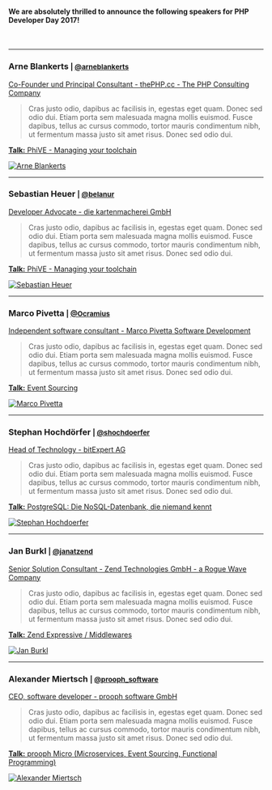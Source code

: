 #### We are absolutely thrilled to announce the following speakers for PHP Developer Day 2017!
 
&nbsp;

<hr class="blockspace">

<div class="speaker">
	<div class="row">
		<div class="col-xs-12 col-sm-6 col-md-8">
			<h3>
				<a name="arne-blankerts"></a>
				Arne Blankerts
				<small>
					|
					<a href="https://twitter.com/arneblankerts" target="_blank">
						<i class="fa fa-twitter"></i> <span class="text-twitter">@arneblankerts</span>
					</a>
				</small>
			</h3>
			<p>
				<a href="https://thephp.cc" target="blank" title="The PHP Consulting Company">
					<i class="fa fa-industry text-muted"></i>
					Co-Founder und Principal Consultant - thePHP.cc - The PHP Consulting Company
				</a>
			</p>
			<blockquote>
				Cras justo odio, dapibus ac facilisis in, egestas eget quam. Donec sed odio dui. Etiam porta sem malesuada magna mollis euismod. 
				Fusce dapibus, tellus ac cursus commodo, tortor mauris condimentum nibh, ut fermentum massa justo sit amet risus. Donec sed odio dui.
			</blockquote>
			<p>
				<a href="@baseUrl@/phpdd17/schedule.html#phive" class="text-uppercase"><b>Talk:</b> PhiVE - Managing your toolchain</a>
			</p>
		</div>
		<div class="col-xs-12 col-sm-6 col-md-4">
			<a href="@baseUrl@/images/speakers/Arne_Blankerts.jpg" target="_blank" title="Arne Blankerts">
				<img src="@baseUrl@/images/speakers/Arne_Blankerts.jpg" alt="Arne Blankerts" class="img-responsive img-rounded">
			</a>
		</div>
	</div>
</div>

<hr class="blockspace">

<div class="speaker">
	<div class="row">
		<div class="col-xs-12 col-sm-6 col-md-8">
			<h3>
				<a name="sebastian-heuer"></a>
				Sebastian Heuer
				<small>
					|
					<a href="https://twitter.com/belanur" target="_blank">
						<i class="fa fa-twitter"></i> <span class="text-twitter">@belanur</span>
					</a>
				</small>
			</h3>
			<p>
				<a href="https://tech.kartenmacherei.de" target="blank" title="The PHP Consulting Company">
					<i class="fa fa-industry text-muted"></i>
					Developer Advocate - die kartenmacherei GmbH
				</a>
			</p>
			<blockquote>
				Cras justo odio, dapibus ac facilisis in, egestas eget quam. Donec sed odio dui. Etiam porta sem malesuada magna mollis euismod. 
				Fusce dapibus, tellus ac cursus commodo, tortor mauris condimentum nibh, ut fermentum massa justo sit amet risus. Donec sed odio dui.
			</blockquote>
			<p>
				<a href="@baseUrl@/phpdd17/schedule.html#phive" class="text-uppercase"><b>Talk:</b> PhiVE - Managing your toolchain</a>
			</p>
		</div>
		<div class="col-xs-12 col-sm-6 col-md-4">
			<a href="@baseUrl@/images/speakers/Sebastian_Heuer.jpg" target="_blank" title="Sebastian Heuer">
				<img src="@baseUrl@/images/speakers/Sebastian_Heuer.jpg" alt="Sebastian Heuer" class="img-responsive img-rounded">
			</a>
		</div>
	</div>
</div>

<hr class="blockspace">

<div class="speaker">
	<div class="row">
		<div class="col-xs-12 col-sm-6 col-md-8">
			<h3>
				<a name="marco-pivetta"></a>
				Marco Pivetta
				<small>
					|
					<a href="https://twitter.com/Ocramius" target="_blank">
						<i class="fa fa-twitter"></i> <span class="text-twitter">@Ocramius</span>
					</a>
				</small>
			</h3>
			<p>
				<a href="https://marco-pivetta.com" target="blank" title="Marco Pivetta Software Development">
					<i class="fa fa-industry text-muted"></i>
					Independent software consultant - Marco Pivetta Software Development
				</a>
			</p>
			<blockquote>
				Cras justo odio, dapibus ac facilisis in, egestas eget quam. Donec sed odio dui. Etiam porta sem malesuada magna mollis euismod. 
				Fusce dapibus, tellus ac cursus commodo, tortor mauris condimentum nibh, ut fermentum massa justo sit amet risus. Donec sed odio dui.
			</blockquote>
			<p>
				<a href="@baseUrl@/phpdd17/schedule.html#" class="text-uppercase"><b>Talk:</b> Event Sourcing</a>
			</p>
		</div>
		<div class="col-xs-12 col-sm-6 col-md-4">
			<a href="@baseUrl@/images/speakers/Marco_Pivetta.jpg" target="_blank" title="Marco Pivetta">
				<img src="@baseUrl@/images/speakers/Marco_Pivetta.jpg" alt="Marco Pivetta" class="img-responsive img-rounded">
			</a>
		</div>
	</div>
</div>

<hr class="blockspace">

<div class="speaker">
	<div class="row">
		<div class="col-xs-12 col-sm-6 col-md-8">
			<h3>
				<a name="stephan-hochdoerfer"></a>
				Stephan Hochdörfer
				<small>
					|
					<a href="https://twitter.com/shochdoerfer" target="_blank">
						<i class="fa fa-twitter"></i> <span class="text-twitter">@shochdoerfer</span>
					</a>
				</small>
			</h3>
			<p>
				<a href="https://www.bitexpert.de" target="blank" title="bitExpert AG">
					<i class="fa fa-industry text-muted"></i>
					Head of Technology - bitExpert AG
				</a>
			</p>
			<blockquote>
				Cras justo odio, dapibus ac facilisis in, egestas eget quam. Donec sed odio dui. Etiam porta sem malesuada magna mollis euismod. 
				Fusce dapibus, tellus ac cursus commodo, tortor mauris condimentum nibh, ut fermentum massa justo sit amet risus. Donec sed odio dui.
			</blockquote>
			<p>
				<a href="@baseUrl@/phpdd17/schedule.html#postgresql" class="text-uppercase"><b>Talk:</b> PostgreSQL: Die NoSQL-Datenbank, die niemand kennt</a>
			</p>
		</div>
		<div class="col-xs-12 col-sm-6 col-md-4">
			<a href="@baseUrl@/images/speakers/Stephan_Hochdoerfer.jpg" target="_blank" title="Stephan Hochdoerfer">
				<img src="@baseUrl@/images/speakers/Stephan_Hochdoerfer.jpg" alt="Stephan Hochdoerfer" class="img-responsive img-rounded">
			</a>
		</div>
	</div>
</div>

<hr class="blockspace">

<div class="speaker">
	<div class="row">
		<div class="col-xs-12 col-sm-6 col-md-8">
			<h3>
				<a name="jan-burkl"></a>
				Jan Burkl
				<small>
					|
					<a href="https://twitter.com/janatzend" target="_blank">
						<i class="fa fa-twitter"></i> <span class="text-twitter">@janatzend</span>
					</a>
				</small>
			</h3>
			<p>
				<a href="http://5square.de" target="blank" title="Jan Burkl">
					<i class="fa fa-industry text-muted"></i>
					Senior Solution Consultant - Zend Technologies GmbH - a Rogue Wave Company
				</a>
			</p>
			<blockquote>
				Cras justo odio, dapibus ac facilisis in, egestas eget quam. Donec sed odio dui. Etiam porta sem malesuada magna mollis euismod. 
				Fusce dapibus, tellus ac cursus commodo, tortor mauris condimentum nibh, ut fermentum massa justo sit amet risus. Donec sed odio dui.
			</blockquote>
			<p>
				<a href="@baseUrl@/phpdd17/schedule.html#zend-expressive" class="text-uppercase"><b>Talk:</b> Zend Expressive / Middlewares</a>
			</p>
		</div>
		<div class="col-xs-12 col-sm-6 col-md-4">
			<a href="@baseUrl@/images/speakers/Jan_Burkl.jpg" target="_blank" title="Jan Burkl">
				<img src="@baseUrl@/images/speakers/Jan_Burkl.jpg" alt="Jan Burkl" class="img-responsive img-rounded">
			</a>
		</div>
	</div>
</div>

<hr class="blockspace">

<div class="speaker">
	<div class="row">
		<div class="col-xs-12 col-sm-6 col-md-8">
			<h3>
				<a name="alexander-miertsch"></a>
				Alexander Miertsch
				<small>
					|
					<a href="https://twitter.com/prooph_software" target="_blank">
						<i class="fa fa-twitter"></i> <span class="text-twitter">@prooph_software</span>
					</a>
				</small>
			</h3>
			<p>
				<a href="http://prooph-software.de" target="blank" title="Prooph Software GmbH">
					<i class="fa fa-industry text-muted"></i>
					CEO, software developer - prooph software GmbH
				</a>
			</p>
			<blockquote>
				Cras justo odio, dapibus ac facilisis in, egestas eget quam. Donec sed odio dui. Etiam porta sem malesuada magna mollis euismod. 
				Fusce dapibus, tellus ac cursus commodo, tortor mauris condimentum nibh, ut fermentum massa justo sit amet risus. Donec sed odio dui.
			</blockquote>
			<p>
				<a href="@baseUrl@/phpdd17/schedule.html#prooph-components" class="text-uppercase">
					<b>Talk:</b> prooph Micro (Microservices, Event Sourcing, Functional Programming)
				</a>
			</p>
		</div>
		<div class="col-xs-12 col-sm-6 col-md-4">
			<a href="@baseUrl@/images/speakers/Alexander_Miertsch.jpg" target="_blank" title="Alexander Miertsch">
				<img src="@baseUrl@/images/speakers/Alexander_Miertsch.jpg" alt="Alexander Miertsch" class="img-responsive img-rounded">
			</a>
		</div>
	</div>
</div>
